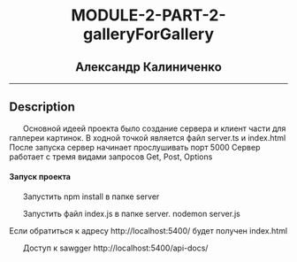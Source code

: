  <h1 align="center">MODULE-2-PART-2-galleryForGallery</h1>
   <h2 align="center">Александр Калиниченко</h2> 
<hr />
<h2> Description</h2>
  <p style="text-indent: 25px;">Основной идеей проекта было создание сервера и клиент части для галлереи картинок.
  В ходной точкой является файл server.ts и index.html
  После запуска сервер начинает прослушивать порт 5000
  Сервер работает с тремя видами запросов Get, Post, Options


   <h4>Запуск проекта</h4>
   <p style="text-indent: 25px;">Запустить npm install в папке server</p>
<p style="text-indent: 25px;">Запустить файл index.js в папке server. nodemon server.js</p>
Если обратиться к адресу http://localhost:5400/ будет получен index.html
<p style="text-indent: 25px;">Доступ к sawgger http://localhost:5400/api-docs/</p>
<br/>
